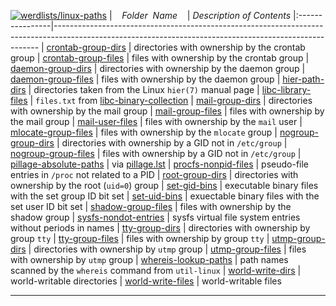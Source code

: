 [![werdlists/linux-paths](https://img.shields.io/badge/werdlists-linux_paths-purple.svg?logo=github&style=popout&longCache=true)](# "werdlists/linux-paths")
|&nbsp;&nbsp;&nbsp;&nbsp;_Folder&nbsp;&nbsp;Name_&nbsp;&nbsp;&nbsp;&nbsp;| _Description of Contents_
|:----------------|--------------------------------------------------------------------------------------------------------------------------------------------------------
| [crontab-group-dirs](crontab-group-dirs.txt) |  directories with ownership by the crontab group 
| [crontab-group-files](crontab-group-files.txt) |  files with ownership by the crontab group 
| [daemon-group-dirs](daemon-group-dirs.txt) |  directories with ownership by the daemon group 
| [daemon-group-files](daemon-group-files.txt) |  files with ownership by the daemon group 
| [hier-path-dirs](hier-path-dirs.txt) |  directories taken from the Linux `hier(7)` manual page 
| [libc-library-files](libc-library-files.txt) | `files.txt` from [libc-binary-collection](https://github.com/molnarg/libc-binary-collection "A collection of more than 1000 binary libc files")
| [mail-group-dirs](mail-group-dirs.txt) |  directories with ownership by the mail group 
| [mail-group-files](mail-group-files.txt) |  files with ownership by the mail group 
| [mail-user-files](mail-user-files.txt) |  files with ownership by the `mail` user 
| [mlocate-group-files](mlocate-group-files.txt) |  files with ownership by the `mlocate` group 
| [nogroup-group-dirs](nogroup-group-dirs.txt) |  directories with ownership by a GID not in `/etc/group` 
| [nogroup-group-files](nogroup-group-files.txt) |  files with ownership by a GID not in `/etc/group` 
| [pillage-absolute-paths](pillage-absolute-paths.txt) |  via [pillage.lst](htpts://github.com/wireghoul/sploit-dev) 
| [procfs-nonpid-files](procfs-nonpid-files.txt) |  pseudo-file entries in `/proc` not related to a PID 
| [root-group-dirs](root-group-dirs.txt.xz) |  directories with ownership by the root (`uid=0`) group 
| [set-gid-bins](set-gid-bins.txt) |  executable binary files with the set group ID bit set 
| [set-uid-bins](set-uid-bins.txt) |  exuectable binary files with the set user ID bit set 
| [shadow-group-files](shadow-group-files.txt) |  files with ownership by the shadow group 
| [sysfs-nondot-entries](sysfs-nondot-entries.txt.xz) |  sysfs virtual file system entries without periods in names 
| [tty-group-dirs](tty-group-dirs.txt) |  directories with ownership by group `tty` 
| [tty-group-files](tty-group-files.txt) |  files with ownership by group `tty` 
| [utmp-group-dirs](utmp-group-dirs.txt) |  directories with ownership by `utmp` group 
| [utmp-group-files](utmp-group-files.txt) |  files with ownership by `utmp` group 
| [whereis-lookup-paths](whereis-lookup-paths.txt) |  path names scanned by the `whereis` command from `util-linux` 
| [world-write-dirs](world-write-dirs.txt) |  world-writable directories 
| [world-write-files](world-write-files.txt) |  world-writable files 

* * *

